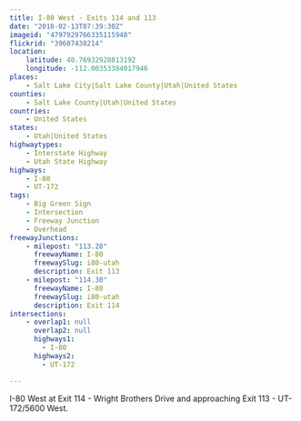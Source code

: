 ```yaml
---
title: I-80 West - Exits 114 and 113
date: "2018-02-13T07:39:30Z"
imageid: "4797929766335115948"
flickrid: "39607438214"
location:
    latitude: 40.76932928813192
    longitude: -112.00353384017946
places:
    - Salt Lake City|Salt Lake County|Utah|United States
counties:
    - Salt Lake County|Utah|United States
countries:
    - United States
states:
    - Utah|United States
highwaytypes:
    - Interstate Highway
    - Utah State Highway
highways:
    - I-80
    - UT-172
tags:
    - Big Green Sign
    - Intersection
    - Freeway Junction
    - Overhead
freewayJunctions:
    - milepost: "113.28"
      freewayName: I-80
      freewaySlug: i80-utah
      description: Exit 113
    - milepost: "114.30"
      freewayName: I-80
      freewaySlug: i80-utah
      description: Exit 114
intersections:
    - overlap1: null
      overlap2: null
      highways1:
        - I-80
      highways2:
        - UT-172

---
```

I-80 West at Exit 114 - Wright Brothers Drive and approaching Exit 113 - UT-172/5600 West.